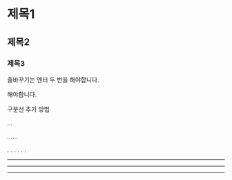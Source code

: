 # 제목1
## 제목2
### 제목3

줄바꾸기는 
엔터 두 번을 해야합니다.

해야합니다.

구분선 추가 방법

...

......

. . . . . .

***

******

* * * 
